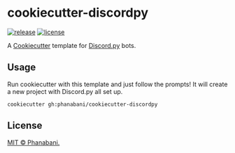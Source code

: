 # cookiecutter-discordpy

[![release](https://img.shields.io/github/v/release/phanabani/happy-bot)](https://github.com/phanabani/happy-bot/releases)
[![license](https://img.shields.io/github/license/phanabani/happy-bot)](LICENSE)

A [Cookiecutter](https://github.com/cookiecutter/cookiecutter) template for
[Discord.py](https://github.com/Rapptz/discord.py) bots.

## Usage

Run cookiecutter with this template and just follow the prompts! It will
create a new project with Discord.py all set up.

```shell
cookiecutter gh:phanabani/cookiecutter-discordpy
```

## License

[MIT © Phanabani.](LICENSE)
